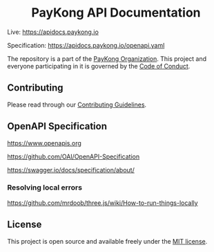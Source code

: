 <h1 align="center">PayKong API Documentation</h1>

Live: https://apidocs.paykong.io

Specification: https://apidocs.paykong.io/openapi.yaml

The repository is a part of the [PayKong Organization](https://github.com/paykong-io). This project and everyone participating in it is governed by the [Code of Conduct](CODE_OF_CONDUCT.md).

## Contributing

Please read through our [Contributing Guidelines](CONTRIBUTING.md).

## OpenAPI Specification

https://www.openapis.org

https://github.com/OAI/OpenAPI-Specification

https://swagger.io/docs/specification/about/

### Resolving local errors

https://github.com/mrdoob/three.js/wiki/How-to-run-things-locally

## License

This project is open source and available freely under the [MIT license](LICENSE.md).
